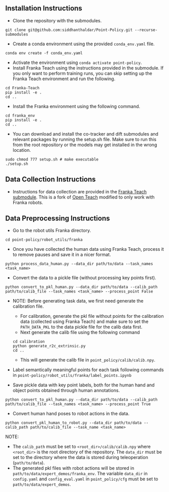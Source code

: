 ## Installation Instructions

- Clone the repository with the submodules.
```
git clone git@github.com:siddhanthaldar/Point-Policy.git --recurse-submodules
```
- Create a conda environment using the provided `conda_env.yaml` file.
```
conda env create -f conda_env.yaml
```
- Activate the environment using `conda activate point-policy`.
- Install Franka Teach using the instructions provided in the submodule. If you only want to perform training runs, you can skip setting up the Franka Teach environment and run the following.
```
cd Franka-Teach
pip install -e .
cd ..
```
- Install the Franka environment using the following command.
```
cd franka_env
pip install -e .
cd ..
```
- You can download and install the co-tracker and dift submodules and relevant packages by running the setup.sh file. Make sure to run this from the root repository or the models may get installed in the wrong location.
```
sudo chmod 777 setup.sh # make executable
./setup.sh
```


## Data Collection Instructions
- Instructions for data collection are provided in the [Franka Teach submodule](Franka-Teach/README.md). This is a fork of [Open Teach](https://github.com/aadhithya14/Open-Teach) modified to only work with Franka robots.

## Data Preprocessing Instructions
- Go to the robot utils Franka directory.
```
cd point-policy/robot_utils/franka
```
- Once you have collected the human data using Franka Teach, process it to remove pauses and save it in a nicer format.
```
python process_data_human.py --data_dir path/to/data --task_names <task_name>
```
- Convert the data to a pickle file (without processing key points first).
```
python convert_to_pkl_human.py --data_dir path/to/data --calib_path path/to/calib_file --task_names <task_name> --process_point False
```
- NOTE: Before generating task data, we first need generate the calibration file.
    - For calibration, generate the pkl file without points for the calibration data (collected using Franka Teach) and make sure to set the `PATH_DATA_PKL` to the data pickle file for the calib data first.
    - Next generate the calib file using the following command
    ```
    cd calibration
    python generate_r2c_extrinsic.py
    cd ..
    ```
    - This will generate the calib file in `point_policy/calib/calib.npy`.

- Label semantically meaningful points for each task following commands in `point-policy/robot_utils/franka/label_points.ipynb`
- Save pickle data with key point labels, both for the human hand and object points obtained through human annotations.
```
python convert_to_pkl_human.py --data_dir path/to/data --calib_path path/to/calib_file --task_names <task_name> --process_point True
```
- Convert human hand poses to robot actions in the data.
```
python convert_pkl_human_to_robot.py --data_dir path/to/data --calib_path path/to/calib_file --task_name <task_name>
```

NOTE:
- The `calib_path` must be set to `<root_dir>/calib/calib.npy` where `<root_dir>` is the root directory of the repository. The `data_dir` must be set to the directory where the data is stored during teleoperation (`path/to/data`).
- The generated pkl files with robot actions will be stored in `path/to/data/expert_demos/franka_env`. The variable `data_dir` in `config.yaml` and `config_eval.yaml` in `point_policy/cfg` must be set to `path/to/data/expert_demos`.
